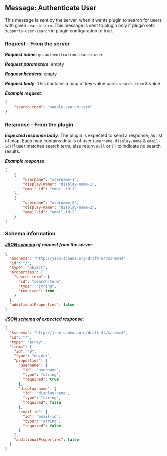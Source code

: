 ## Message: Authenticate User

This message is sent by the server, when it wants plugin to search for users with given `search-term`. This message is sent to plugin *only* if plugin sets `supports-user-search` in plugin configuration to true.

### Request - From the server

***Request name***: `go.authentication.search-user`

***Request parameters***: empty

***Request headers***: empty

***Request body***: This contains a map of key-value pairs: `search-term` & value.

***Example request***:

```json
{
    "search-term": "sample-search-term"
}
```

### Response - From the plugin

***Expected response body***: The plugin is expected to send a response, as list of map. Each map contains details of user (`username`, `display-name` & `email-id`) if user matches search term, else return `null` or `[]` to indicate no search results.

***Example response***:

```json
[
    {
        "username": "username-1",
        "display-name": "display-name-1",
        "email-id": "email-id-1"
    },
    {
        "username": "username-2",
        "display-name": "display-name-2",
        "email-id": "email-id-2"
    }
]
```

### Schema information

***[JSON schema](http://json-schema.org) of request from the server***:

```json
{
  "$schema": "http://json-schema.org/draft-04/schema#",
  "id": "/",
  "type": "object",
  "properties": {
    "search-term": {
      "id": "search-term",
      "type": "string",
      "required": true
    }
  },
  "additionalProperties": false
}
```

***[JSON schema](http://json-schema.org) of expected response***:

```json
{
  "$schema": "http://json-schema.org/draft-04/schema#",
  "id": "/",
  "type": "array",
  "items": {
    "id": "0",
    "type": "object",
    "properties": {
      "username": {
        "id": "username",
        "type": "string",
        "required": true
      },
      "display-name": {
        "id": "display-name",
        "type": "string",
        "required": false
      },
      "email-id": {
        "id": "email-id",
        "type": "string",
        "required": false
      }
    },
    "additionalProperties": false
  }
}
```
